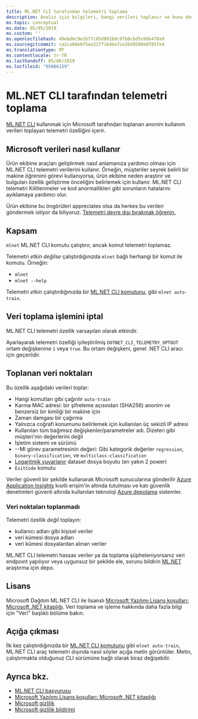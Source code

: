 ```yaml
---
title: ML.NET CLI tarafından telemetri toplama
description: Analiz için bilgileri, hangi verileri toplanır ve bunu devre dışı bırakma, kullanım verileri toplayan ML.NET CLI telemetri özellikler hakkında bilgi edinin. Ayrıca .NET lisans sözleşmesi ve Microsoft GDPR uyumluluğu hakkında bilgi için bağlantılar öğrenin.
ms.topic: conceptual
ms.date: 05/05/2019
ms.custom: ''
ms.openlocfilehash: 49ebd6c9e1b77c85d891b8c9fb8cbd5c66b478a9
ms.sourcegitcommit: ca2ca60e6f5ea327f164be7ce26d9599e0f85fe4
ms.translationtype: MT
ms.contentlocale: tr-TR
ms.lasthandoff: 05/06/2019
ms.locfileid: "65066159"
---
```

# <a name="telemetry-collection-by-the-mlnet-cli"></a>ML.NET CLI tarafından telemetri toplama

[ML.NET CLI](http://aka.ms/mlnet-cli) kullanmak için Microsoft tarafından toplanan anonim kullanım verileri toplayan telemetri özelliğini içerir.

## <a name="how-microsoft-uses-the-data"></a>Microsoft verileri nasıl kullanır

Ürün ekibine araçları geliştirmek nasıl anlamanıza yardımcı olması için ML.NET CLI telemetri verilerini kullanır. Örneğin, müşteriler seyrek belirli bir makine öğrenimi görevi kullanıyorsa, ürün ekibine neden araştırır ve bulguları özellik geliştirme önceliğini belirlemek için kullanır. ML.NET CLI telemetri Kilitlenmeler ve kod anormallikleri gibi sorunların hatalarını ayıklamaya yardımcı olur. 

Ürün ekibine bu öngörüleri appreciates olsa da herkes bu verileri göndermek istiyor da biliyoruz. [Telemetri devre dışı bırakmak öğrenin.](#opt-out-of-data-collection)

## <a name="scope"></a>Kapsam

`mlnet` ML.NET CLI komutu çalıştırır, ancak komut telemetri toplamaz.

Telemetri *etkin değilse* çalıştırdığınızda `mlnet` bağlı herhangi bir komut ile komutu. Örneğin:

- `mlnet`
- `mlnet --help`

Telemetri *etkin* çalıştırdığınızda bir [ML.NET CLI komutunu](../reference/ml-net-cli-reference.md), gibi `mlnet auto-train`.

## <a name="opt-out-of-data-collection"></a>Veri toplama işlemini iptal

ML.NET CLI telemetri özellik varsayılan olarak etkindir.

Ayarlayarak telemetri özelliği iyileştirilmiş `DOTNET_CLI_TELEMETRY_OPTOUT` ortam değişkenine `1` veya `true`. Bu ortam değişkeni, genel .NET CLI aracı için geçerlidir.

## <a name="data-points-collected"></a>Toplanan veri noktaları

Bu özellik aşağıdaki verileri toplar:

- Hangi komutları gibi çağırılır `auto-train`
- Karma MAC adresi: bir şifreleme açısından (SHA256) anonim ve benzersiz bir kimliği bir makine için
- Zaman damgası bir çağırma
- Yalnızca coğrafi konumunu belirlemek için kullanılan üç sekizli IP adresi
- Kullanılan tüm bağımsız değişkenler/parametreler adı. Dizeleri gibi müşteri'nin değerlerini değil
- İşletim sistemi ve sürümü
- --Ml görev parametresinin değeri: Gibi kategorik değerler `regression`, `binary-classification`, ve `multiclass-classification`
- [Logaritmik yuvarlanır](https://en.wikipedia.org/wiki/Rounding#Rounding_to_a_specified_power) dataset dosya boyutu (en yakın 2 power)
- `ExitCode` komutu

Veriler güvenli bir şekilde kullanarak Microsoft sunucularına gönderilir [Azure Application Insights](https://azure.microsoft.com/services/application-insights/) kısıtlı erişim'in altında tutulması ve katı güvenlik denetimleri güvenli altında kullanılan teknoloji [Azure depolama](https://azure.microsoft.com/services/storage/) sistemler.

### <a name="data-points-not-collected"></a>Veri noktaları toplanmadı
Telemetri özellik *değil* toplayın:
- kullanıcı adları gibi kişisel veriler
- veri kümesi dosya adları
- veri kümesi dosyalardan alınan veriler

ML.NET CLI telemetri hassas veriler ya da toplama şüpheleniyorsanız veri endpoınt yapılıyor veya uygunsuz bir şekilde ele, sorunu bildirin [ML.NET](https://github.com/dotnet/machinelearning) araştırma için depo.

## <a name="license"></a>Lisans

Microsoft Dağıtım ML.NET CLI ile lisanslı [Microsoft Yazılımı Lisans koşulları: Microsoft .NET kitaplığı](https://aka.ms/dotnet-core-eula). Veri toplama ve işleme hakkında daha fazla bilgi için "Veri" başlıklı bölüme bakın.

## <a name="disclosure"></a>Açığa çıkması

İlk kez çalıştırdığınızda bir [ML.NET CLI komutunu](../reference/ml-net-cli-reference.md) gibi `mlnet auto-train`, ML.NET CLI araç telemetri dışında nasıl söyler açığa metin görüntüler. Metin, çalıştırmakta olduğunuz CLI sürümüne bağlı olarak biraz değişebilir.

## <a name="see-also"></a>Ayrıca bkz.
- [ML.NET CLI başvurusu](../reference/ml-net-cli-reference.md)
- [Microsoft Yazılımı Lisans koşulları: Microsoft .NET kitaplığı](https://aka.ms/dotnet-core-eula)
- [Microsoft gizlilik](https://www.microsoft.com/en-us/trustcenter/privacy/)
- [Microsoft gizlilik bildirimi](https://privacy.microsoft.com/en-us/privacystatement)
